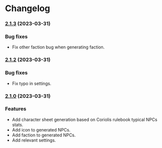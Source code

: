 # Changelog

### [2.1.3](https://github.com/coderunner/coriolis-npc-generator/compare/2.1.2...2.1.3) (2023-03-31)

### Bug fixes

* Fix other faction bug when generating faction.

### [2.1.2](https://github.com/coderunner/coriolis-npc-generator/compare/2.1.0...2.1.2) (2023-03-31)

### Bug fixes

* Fix typo in settings.

### [2.1.0](https://github.com/coderunner/coriolis-npc-generator/compare/2.0.0...2.1.0) (2023-03-31)


### Features

* Add character sheet generation based on Coriolis rulebook typical NPCs stats.
* Add icon to generated NPCs.
* Add faction to generated NPCs.
* Add relevant settings.
